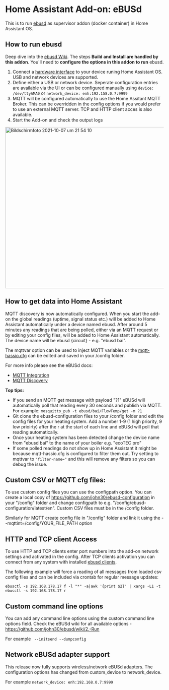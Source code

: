 # Home Assistant Add-on: eBUSd

This is to run [ebusd](http://ebusd.eu) as supervisor addon (docker container) in Home Assistant OS.

## How to run ebusd

Deep dive into the [ebusd Wiki](https://github.com/john30/ebusd/wiki).
The steps **Build and Install are handled by this addon**. You'll need to **configure the options in this addon to run** ebusd.

1. Connect a [hardware interface](https://github.com/john30/ebusd/wiki/6.-Hardware) to your device runing Home Assistant OS. USB and network devices are supported.
2. Define either a USB or network device.  Seperate configuration entries are available via the UI or can be configured manually using ```device: /dev/ttyAMA0``` or ```network_device: enh:192.158.0.7:9999```
3. MQTT will be configured automatically to use the Home Assitant MQTT Broker.  This can be overridden in the config options if you would prefer to use an external MQTT server.  TCP and HTTP client acces is also available.
4. Start the Add-on and check the output logs
  <img width="512" alt="Bildschirmfoto 2021-10-07 um 21 54 10" src="https://user-images.githubusercontent.com/1786188/136459050-16ab7c10-0fe0-40ff-b20d-b6eb1730630d.png">


## How to get data into Home Assistant

MQTT discovery is now automatically configured.  When you start the add-on the global readings (uptime, signal status etc.) will be added to Home Assistant automatically under a device named ebusd.  After around 5 minutes any readings that are being polled, either via an MQTT request or by editing your config files, will be added to Home Assistant automatically.  The device name will be ebusd {circuit} - e.g. "ebusd bai".

The mqttvar option can be used to inject MQTT variables or the [mqtt-hassio.cfg](https://github.com/john30/ebusd/blob/master/contrib/etc/ebusd/mqtt-hassio.cfg) can be edited and saved in your /config folder.

For more info please see the eBUSd docs:
 - [MQTT Integration](https://github.com/john30/ebusd/wiki/MQTT-integration)
 - [MQTT Discovery](https://github.com/john30/ebusd/discussions/518)

**Top tips:** 

- If you send an MQTT get message with payload "?1" eBUSd will automatically poll that reading every 30 seconds and publish via MQTT. For example: ```mosquitto_pub -t ebusd/bai/FlowTemp/get -m ?1```
- Git clone the ebusd-configuration files to your /config folder and edit the config files for your heating system.  Add a number 1-9 (1 high priority, 9 low prioirty) after the r at the start of each line and eBUSd will poll that reading automatically.
- Once your heating system has been detected change the device name from "ebusd bai" to the name of your boiler e.g. "ecoTEC pro"
- If some polled readings do not show up in Home Assistant it might be because mqtt-hassio.cfg is configured to filter them out.  Try setting to mqttvar to ```"filter-name="``` and this will remove any filters so you can debug the issue.

## Custom CSV or MQTT cfg files:

To use custom config files you can use the configpath option. You can create a local copy of https://github.com/john30/ebusd-configuration in your "/config" folder and change configpath to e.g. "/config/ebusd-configuration/latest/en".  Custom CSV files must be in the /config folder.

Similarly for MQTT create config file in "/config" folder and link it using the --mqttint=/config/YOUR_FILE_PATH option

## HTTP and TCP client Access

To use HTTP and TCP clients enter port numbers into the add-on network settings and activated in the config.
After TCP clients activation you can connect from any system with installed [ebusd clients](https://github.com/john30/ebusd/wiki/3.-Clients-and-commands).

The following example will force a reading of all messages from loaded csv config files and can be included via crontab for regular message updates:

```ebusctl -s 192.168.178.17 f -l "*" -a|awk '{print $2}' | xargs -L1 -t ebusctl -s 192.168.178.17 r```


## Custom command line options

You can add any command line options using the custom command line options field.  Check the eBUSd wiki for all available options - https://github.com/john30/ebusd/wiki/2.-Run

For example ``` --initsend --dumpconfig```

## Network eBUSd adapter support

This release now fully supports wireless/network eBUSd adapters.  The configuration options has changed from custom_device to network_device.

For example ```network_device: enh:192.168.0.7:9999```

